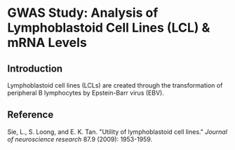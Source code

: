 # GWAS Study: Analysis of Lymphoblastoid Cell Lines (LCL) & mRNA Levels

## Introduction

Lymphoblastoid cell lines (LCLs) are created through the transformation of peripheral B lymphocytes by Epstein-Barr virus (EBV).

## Reference

Sie, L., S. Loong, and E. K. Tan. "Utility of lymphoblastoid cell lines." *Journal of neuroscience research* 87.9 (2009): 1953-1959.
